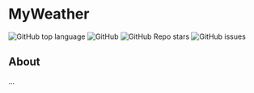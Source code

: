 # MyWeather

![GitHub top language](https://img.shields.io/github/languages/top/NewMrPotato/MyWeather)
![GitHub](https://img.shields.io/github/license/NewMrPotato/MyWeather)
![GitHub Repo stars](https://img.shields.io/github/stars/NewMrPotato/MyWeather)
![GitHub issues](https://img.shields.io/github/issues/NewMrPotato/MyWeather)

## About

...
